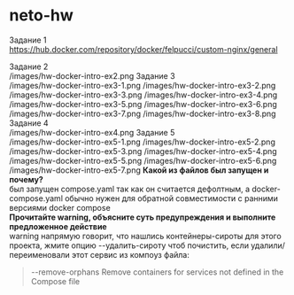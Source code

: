 # neto-hw
Задание 1 \
https://hub.docker.com/repository/docker/felpucci/custom-nginx/general

Задание 2 \
/images/hw-docker-intro-ex2.png
Задание 3 \
/images/hw-docker-intro-ex3-1.png
/images/hw-docker-intro-ex3-2.png
/images/hw-docker-intro-ex3-3.png
/images/hw-docker-intro-ex3-4.png
/images/hw-docker-intro-ex3-5.png
/images/hw-docker-intro-ex3-6.png
/images/hw-docker-intro-ex3-7.png
/images/hw-docker-intro-ex3-8.png
Задание 4 \
/images/hw-docker-intro-ex4.png
Задание 5 \
/images/hw-docker-intro-ex5-1.png
/images/hw-docker-intro-ex5-2.png
/images/hw-docker-intro-ex5-3.png
/images/hw-docker-intro-ex5-4.png
/images/hw-docker-intro-ex5-5.png
/images/hw-docker-intro-ex5-6.png
/images/hw-docker-intro-ex5-7.png
**Какой из файлов был запущен и почему?** \
был запущен compose.yaml так как он считается дефолтным, а docker-compose.yaml обычно нужен для обратной совместимости с ранними версиями docker compose \
**Прочитайте warning, объясните суть предупреждения и выполните предложенное действие** \
warning напрямую говорит, что нашлись контейнеры-сироты для этого проекта, жмите опцию --удалить-сироту чтоб почистить, если удалили/переименовали этот сервис из компоуз файла:
> --remove-orphans            Remove containers for services not defined in the Compose file
